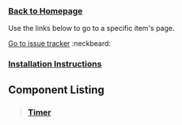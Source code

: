### [Back to Homepage](/../../) ###

Use the links below to go to a specific item's page.

[Go to issue tracker](/../../issues)  :neckbeard:

### [Installation Instructions](INSTALLATION.md) ###

## Component Listing ##

> ### [Timer](TIMER.md) ###




